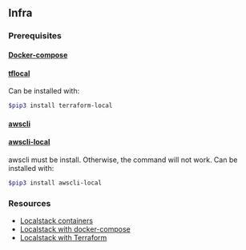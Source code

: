 ## Infra

### Prerequisites
#### [Docker-compose](https://docs.docker.com/compose/install/)

#### [tflocal](https://github.com/localstack/terraform-local)

 Can be installed with:
```bash
$pip3 install terraform-local
```
#### [awscli](https://docs.aws.amazon.com/es_es/cli/latest/userguide/getting-started-install.html#getting-started-install-instructions)
#### [awscli-local](https://github.com/localstack/awscli-local)

awscli must be install. Otherwise, the command will not work. Can be installed with:
```bash
$pip3 install awscli-local
```

### Resources
- [Localstack containers](https://www.localstack.cloud/)
- [Localstack with docker-compose](https://docs.localstack.cloud/getting-started/installation/#starting-localstack-with-docker-compose)
- [Localstack with Terraform](https://docs.localstack.cloud/user-guide/integrations/terraform/)

